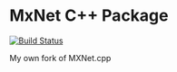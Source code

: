 # MxNet C++ Package

[![Build Status](https://travis-ci.org/thirdwing/MXNet.cpp.svg?branch=master)](https://travis-ci.org/thirdwing/MXNet.cpp)

My own fork of MXNet.cpp

